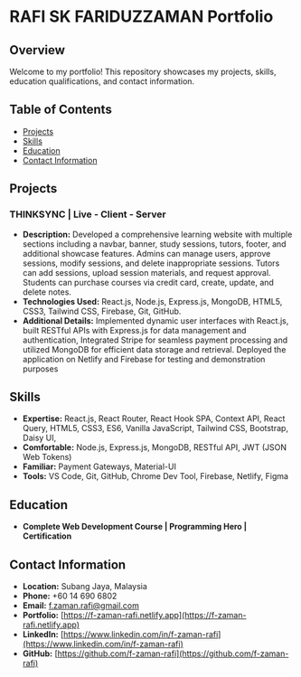 # RAFI SK FARIDUZZAMAN Portfolio

## Overview
Welcome to my portfolio! This repository showcases my projects, skills, education qualifications, and contact information.

## Table of Contents
- [Projects](#projects)
- [Skills](#skills)
- [Education](#education)
- [Contact Information](#contact-information)

## Projects
### THINKSYNC | Live - Client - Server
- **Description:** Developed a comprehensive learning website with multiple sections including a navbar, banner, study sessions, tutors, footer, and additional showcase features. Admins can manage users, approve sessions, modify sessions, and delete inappropriate sessions. Tutors can add sessions, upload session materials, and request approval. Students can purchase courses via credit card, create, update, and delete notes.
- **Technologies Used:** React.js, Node.js, Express.js, MongoDB, HTML5, CSS3, Tailwind CSS, Firebase, Git, GitHub.
- **Additional Details:** Implemented dynamic user interfaces with React.js, built RESTful APIs with Express.js for data management and authentication, Integrated Stripe for seamless payment processing and utilized MongoDB for efficient data storage and retrieval. Deployed the application
on Netlify and Firebase for testing and demonstration purposes

## Skills
- **Expertise:** React.js, React Router, React Hook SPA, Context API, React Query, HTML5, CSS3, ES6, Vanilla JavaScript, Tailwind CSS, Bootstrap, Daisy UI,
- **Comfortable:** Node.js, Express.js, MongoDB, RESTful API, JWT (JSON Web Tokens)
- **Familiar:** Payment Gateways, Material-UI
- **Tools:** VS Code, Git, GitHub, Chrome Dev Tool, Firebase, Netlify, Figma

## Education
- **Complete Web Development Course | Programming Hero | Certification**

## Contact Information
- **Location:** Subang Jaya, Malaysia
- **Phone:** +60 14 690 6802
- **Email:** f.zaman.rafi@gmail.com
- **Portfolio:** [https://f-zaman-rafi.netlify.app](https://f-zaman-rafi.netlify.app)
- **LinkedIn:** [https://www.linkedin.com/in/f-zaman-rafi](https://www.linkedin.com/in/f-zaman-rafi)
- **GitHub:** [https://github.com/f-zaman-rafi](https://github.com/f-zaman-rafi)
